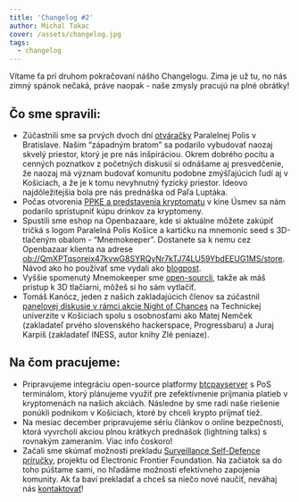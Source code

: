 ```yaml
---
title: 'Changelog #2'
author: Michal Takac
cover: /assets/changelog.jpg
tags:
  - changelog
---
```

Vítame ťa pri druhom pokračovaní nášho Changelogu. Zima je už tu, no nás zimný spánok nečaká, práve naopak - naše zmysly pracujú na plné obrátky! 

## Čo sme spravili:

* Zúčastnili sme sa prvých dvoch dní [otváračky](https://paralelnapolis.sk/event/grand-opening/) Paralelnej Polis v Bratislave. Našim “západným bratom” sa podarilo vybudovať naozaj skvelý priestor, ktorý je pre nás inšpiráciou. Okrem dobrého pocitu a cenných poznatkov z početných diskusií si odnášame aj presvedčenie, že naozaj má význam budovať komunitu podobne zmýšľajúcich ľudí aj v Košiciach, a že je k tomu nevyhnutný fyzický priestor. Ideovo najdôležitejšia bola pre nás prednáška od Paľa Luptáka.
* Počas otvorenia [PPKE a predstavenia kryptomatu](https://www.facebook.com/events/959009994284372/) v kine Úsmev sa nám podarilo sprístupniť kúpu drinkov za kryptomeny.
* Spustili sme eshop na Openbazaare, kde si aktuálne môžete zakúpiť tričká s logom Paralelná Polis Košice a kartičku na mnemonic seed s 3D-tlačeným obalom - “Mnemokeeper”. Dostanete sa k nemu cez Openbazaar klienta na adrese <ob://QmXPTqsoreix47kvwG8SYRQyNr7kTJ74LU59YbdEEUG1MS/store>. Návod ako ho používať sme vydali ako [blogpost](https://www.paralelnapoliskosice.sk/blog/2018-11-20-spustili-sme-eshop-na-openbazaare).
* Vyššie spomenutý Mnemokeeper sme [open-sourcli](https://github.com/ParalelnaPolisKE/docs/tree/master/mnemokeeper), takže ak máš prístup k 3D tlačiarni, môžeš si ho sám vytlačiť.
* Tomáš Kanócz, jeden z našich zakladajúcich členov sa zúčastnil [panelovej diskusie v rámci akcie Night of Chances](https://www.facebook.com/notes/night-of-chances/decentraliz%C3%A1cia-kryptom%C3%A1nia-a-bud%C3%BAcnos%C5%A5-webu-ko%C5%A1ice-711-tuke/2537084719635311/) na Technickej univerzite v Košiciach spolu s osobnosťami ako Matej Nemček (zakladateľ prvého slovenského hackerspace, Progressbaru) a Juraj Karpiš (zakladateľ INESS, autor knihy Zlé peniaze).

## Na čom pracujeme:

* Pripravujeme integráciu open-source platformy [btcpayserver](https://github.com/btcpayserver/btcpayserver/) s PoS terminálom, ktorý plánujeme využiť pre zefektívnenie príjmania platieb v kryptomenách na našich akciách. Následne by sme radi naše riešenie ponúkli podnikom v Košiciach, ktoré by chceli krypto príjmať tiež.
* Na mesiac december pripravujeme sériu článkov o online bezpečnosti, ktorá vyvrcholí akciou plnou krátkych prednášok (lightning talks) s rovnakým zameraním. Viac info čoskoro!
* Začali sme skúmať možnosti prekladu [Surveillance Self-Defence príručky](https://ssd.eff.org/), projektu od Electronic Frontier Foundation. Na začiatok sa do toho púštame sami, no hľadáme možnosti efektívneho zapojenia komunity. Ak ťa baví prekladať a chceš sa niečo nové naučiť, neváhaj nás [kontaktovať](https://www.paralelnapoliskosice.sk/kontakt)!
